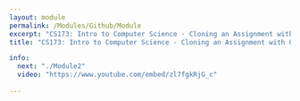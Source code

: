 ```yaml
---
layout: module
permalink: /Modules/Github/Module
excerpt: "CS173: Intro to Computer Science - Cloning an Assignment with Github Classroom"
title: "CS173: Intro to Computer Science - Cloning an Assignment with Github Classroom"

info:
  next: "./Module2"
  video: "https://www.youtube.com/embed/zl7fgkRjG_c"
  
---
```

